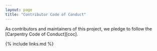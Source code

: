 ```yaml
---
layout: page
title: "Contributor Code of Conduct"
---
```

As contributors and maintainers of this project,
we pledge to follow the [Carpentry Code of Conduct][coc].

{% include links.md %}
